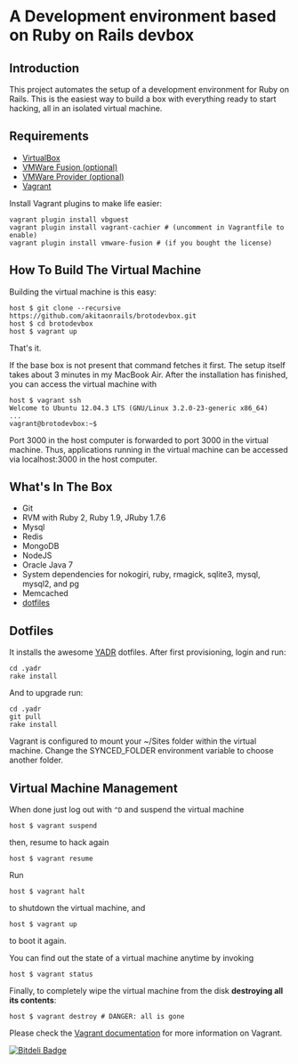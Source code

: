 # A Development environment based on Ruby on Rails devbox

## Introduction

This project automates the setup of a development environment for Ruby on Rails. This is the easiest way to build a box with everything ready to start hacking, all in an isolated virtual machine.

## Requirements

* [VirtualBox](https://www.virtualbox.org)
* [VMWare Fusion (optional)](http://www.vmware.com/products/fusion/)
* [VMWare Provider (optional)](http://www.vagrantup.com/vmware)
* [Vagrant](http://vagrantup.com)

Install Vagrant plugins to make life easier:

    vagrant plugin install vbguest
    vagrant plugin install vagrant-cachier # (uncomment in Vagrantfile to enable)
    vagrant plugin install vmware-fusion # (if you bought the license)

## How To Build The Virtual Machine

Building the virtual machine is this easy:

    host $ git clone --recursive https://github.com/akitaonrails/brotodevbox.git
    host $ cd brotodevbox
    host $ vagrant up

That's it.

If the base box is not present that command fetches it first. The setup itself takes about 3 minutes in my MacBook Air. After the installation has finished, you can access the virtual machine with

    host $ vagrant ssh
    Welcome to Ubuntu 12.04.3 LTS (GNU/Linux 3.2.0-23-generic x86_64)
    ...
    vagrant@brotodevbox:~$

Port 3000 in the host computer is forwarded to port 3000 in the virtual machine. Thus, applications running in the virtual machine can be accessed via localhost:3000 in the host computer.

## What's In The Box

- Git
- RVM with Ruby 2, Ruby 1.9, JRuby 1.7.6
- Mysql
- Redis
- MongoDB
- NodeJS
- Oracle Java 7
- System dependencies for nokogiri, ruby, rmagick, sqlite3, mysql, mysql2, and pg
- Memcached
- [dotfiles](https://github.com/akitaonrails/dotfiles)

## Dotfiles

It installs the awesome [YADR](https://github.com/skwp/dotfiles) dotfiles. After first provisioning, login and run:

    cd .yadr
    rake install

And to upgrade run:

    cd .yadr
    git pull
    rake install

Vagrant is configured to mount your ~/Sites folder within the virtual machine. Change the SYNCED_FOLDER environment variable to choose another folder.

## Virtual Machine Management

When done just log out with `^D` and suspend the virtual machine

    host $ vagrant suspend

then, resume to hack again

    host $ vagrant resume

Run

    host $ vagrant halt

to shutdown the virtual machine, and

    host $ vagrant up

to boot it again.

You can find out the state of a virtual machine anytime by invoking

    host $ vagrant status

Finally, to completely wipe the virtual machine from the disk **destroying all its contents**:

    host $ vagrant destroy # DANGER: all is gone

Please check the [Vagrant documentation](http://vagrantup.com/v1/docs/index.html) for more information on Vagrant.


[![Bitdeli Badge](https://d2weczhvl823v0.cloudfront.net/akitaonrails/brotodevbox/trend.png)](https://bitdeli.com/free "Bitdeli Badge")

